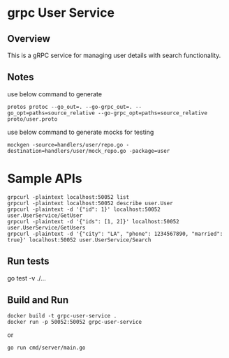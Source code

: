 
# grpc User Service

## Overview

This is a gRPC service for managing user details with search functionality.

## Notes

 use below command to generate

```
protos protoc --go_out=. --go-grpc_out=. --go_opt=paths=source_relative --go-grpc_opt=paths=source_relative proto/user.proto
```

 use below command to generate mocks for testing

 ```
 mockgen -source=handlers/user/repo.go -destination=handlers/user/mock_repo.go -package=user
 ```

# Sample APIs

```
grpcurl -plaintext localhost:50052 list
grpcurl -plaintext localhost:50052 describe user.User
grpcurl -plaintext -d '{"id": 1}' localhost:50052 user.UserService/GetUser
grpcurl -plaintext -d '{"ids": [1, 2]}' localhost:50052 user.UserService/GetUsers
grpcurl -plaintext -d '{"city": "LA", "phone": 1234567890, "married": true}' localhost:50052 user.UserService/Search
```

## Run tests

go test -v ./...

## Build and Run

```
docker build -t grpc-user-service .
docker run -p 50052:50052 grpc-user-service
```

or

```
go run cmd/server/main.go
```
